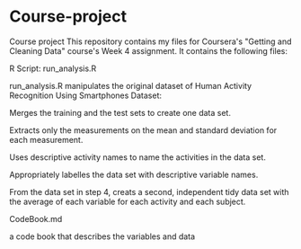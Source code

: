 # Course-project
Course project
This repository contains my files for Coursera's "Getting and Cleaning Data" course's Week 4 assignment. It contains the following files:

R Script: run_analysis.R

run_analysis.R manipulates the original dataset of Human Activity Recognition Using Smartphones Dataset:

Merges the training and the test sets to create one data set.

Extracts only the measurements on the mean and standard deviation for each measurement.

Uses descriptive activity names to name the activities in the data set.

Appropriately labelles the data set with descriptive variable names.

From the data set in step 4, creats a second, independent tidy data set with the average of each variable for each activity and each subject.

CodeBook.md

a code book that describes the variables and data
